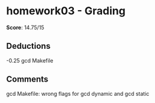 homework03 - Grading
====================

**Score**:  14.75/15

Deductions
----------
-0.25 gcd Makefile

Comments
--------
gcd Makefile: wrong flags for gcd dynamic and gcd static

